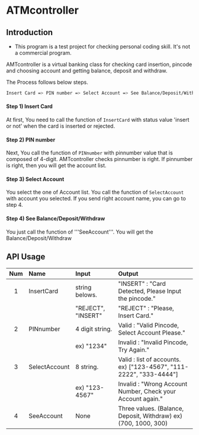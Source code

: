 # ATMcontroller


## Introduction

* This program is a test project for checking personal coding skill. It's not a commercial program.

AMTcontroller is a virtual banking class for checking card insertion, pincode and choosing account and getting balance, deposit and withdraw.

The Process follows below steps.

```bash
Insert Card => PIN number => Select Account => See Balance/Deposit/Withdraw
```

#### Step 1) Insert Card
At first, You need to call the function of ```InsertCard``` with status value 'insert or not' when the card is inserted or rejected.

#### Step 2) PIN number
Next, You call the function of ```PINnumber``` with pinnumber value that is composed of 4-digit.
AMTcontroller checks pinnumber is right. If pinnumber is right, then you will get the account list.

#### Step 3) Select Account
You select the one of Account list. You call the function of ```SelectAccount``` with account you selected.
If you send right account name, you can go to step 4.

#### Step 4) See Balance/Deposit/Withdraw
You just call the function of '''SeeAccount'''. You will get the Balance/Deposit/Withdraw

## API Usage


| Num | Name | Input |Output|
|:----:|:------------|:------------------------|:------------------------|
|1     |InsertCard   |string belows.           |"INSERT" : "Card Detected, Please Input the pincode."
|      |             |"REJECT", "INSERT"       |"REJECT" : "Please, Insert Card."
|2     |PINnumber    |4 digit string.          | Valid : "Valid Pincode, Select Account Please."
|      |             |ex) "1234"               | Invalid : "Invalid Pincode, Try Again."
|3     |SelectAccount|8 string.                | Valid : list of accounts. ex) ["123-4567", "111-2222", "333-4444"]
|      |             |ex) "123-4567"           | Invalid : "Wrong Account Number, Check your Account again."
|4     |SeeAccount   |None                     | Three values. (Balance, Deposit, Withdraw) ex) (700, 1000, 300)




